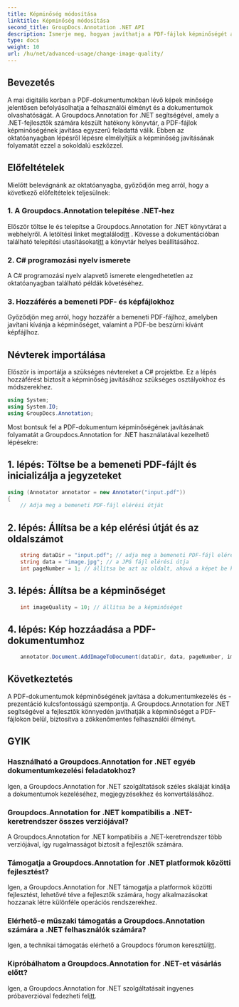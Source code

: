 ```yaml
---
title: Képminőség módosítása
linktitle: Képminőség módosítása
second_title: GroupDocs.Annotation .NET API
description: Ismerje meg, hogyan javíthatja a PDF-fájlok képminőségét a Groupdocs.Annotation for .NET segítségével. Kövesse lépésenkénti útmutatónkat.
type: docs
weight: 10
url: /hu/net/advanced-usage/change-image-quality/
---
```

## Bevezetés
A mai digitális korban a PDF-dokumentumokban lévő képek minősége jelentősen befolyásolhatja a felhasználói élményt és a dokumentumok olvashatóságát. A Groupdocs.Annotation for .NET segítségével, amely a .NET-fejlesztők számára készült hatékony könyvtár, a PDF-fájlok képminőségének javítása egyszerű feladattá válik. Ebben az oktatóanyagban lépésről lépésre elmélyítjük a képminőség javításának folyamatát ezzel a sokoldalú eszközzel.
## Előfeltételek
Mielőtt belevágnánk az oktatóanyagba, győződjön meg arról, hogy a következő előfeltételek teljesülnek:
### 1. A Groupdocs.Annotation telepítése .NET-hez
 Először töltse le és telepítse a Groupdocs.Annotation for .NET könyvtárat a webhelyről. A letöltési linket megtalálod[itt](https://releases.groupdocs.com/annotation/net/) . Kövesse a dokumentációban található telepítési utasításokat[itt](https://reference.groupdocs.com/annotation/net/) a könyvtár helyes beállításához.
### 2. C# programozási nyelv ismerete
A C# programozási nyelv alapvető ismerete elengedhetetlen az oktatóanyagban található példák követéséhez.
### 3. Hozzáférés a bemeneti PDF- és képfájlokhoz
Győződjön meg arról, hogy hozzáfér a bemeneti PDF-fájlhoz, amelyben javítani kívánja a képminőséget, valamint a PDF-be beszúrni kívánt képfájlhoz.

## Névterek importálása
Először is importálja a szükséges névtereket a C# projektbe. Ez a lépés hozzáférést biztosít a képminőség javításához szükséges osztályokhoz és módszerekhez.

```csharp
using System;
using System.IO;
using GroupDocs.Annotation;
```

Most bontsuk fel a PDF-dokumentum képminőségének javításának folyamatát a Groupdocs.Annotation for .NET használatával kezelhető lépésekre:
## 1. lépés: Töltse be a bemeneti PDF-fájlt és inicializálja a jegyzeteket
```csharp
using (Annotator annotator = new Annotator("input.pdf"))
{
    // Adja meg a bemeneti PDF-fájl elérési útját
```
## 2. lépés: Állítsa be a kép elérési útját és az oldalszámot
```csharp
    string dataDir = "input.pdf"; // adja meg a bemeneti PDF-fájl elérési útját
    string data = "image.jpg"; // a JPG fájl elérési útja
    int pageNumber = 1; // állítsa be azt az oldalt, ahová a képet be kell illeszteni
```
## 3. lépés: Állítsa be a képminőséget
```csharp
    int imageQuality = 10; // állítsa be a képminőséget
```
## 4. lépés: Kép hozzáadása a PDF-dokumentumhoz
```csharp
    annotator.Document.AddImageToDocument(dataDir, data, pageNumber, imageQuality);
```

## Következtetés
A PDF-dokumentumok képminőségének javítása a dokumentumkezelés és -prezentáció kulcsfontosságú szempontja. A Groupdocs.Annotation for .NET segítségével a fejlesztők könnyedén javíthatják a képminőséget a PDF-fájlokon belül, biztosítva a zökkenőmentes felhasználói élményt.
## GYIK
### Használható a Groupdocs.Annotation for .NET egyéb dokumentumkezelési feladatokhoz?
Igen, a Groupdocs.Annotation for .NET szolgáltatások széles skáláját kínálja a dokumentumok kezeléséhez, megjegyzésekhez és konvertálásához.
### Groupdocs.Annotation for .NET kompatibilis a .NET-keretrendszer összes verziójával?
A Groupdocs.Annotation for .NET kompatibilis a .NET-keretrendszer több verziójával, így rugalmasságot biztosít a fejlesztők számára.
### Támogatja a Groupdocs.Annotation for .NET platformok közötti fejlesztést?
Igen, a Groupdocs.Annotation for .NET támogatja a platformok közötti fejlesztést, lehetővé téve a fejlesztők számára, hogy alkalmazásokat hozzanak létre különféle operációs rendszerekhez.
### Elérhető-e műszaki támogatás a Groupdocs.Annotation számára a .NET felhasználók számára?
 Igen, a technikai támogatás elérhető a Groupdocs fórumon keresztül[itt](https://forum.groupdocs.com/c/annotation/10).
### Kipróbálhatom a Groupdocs.Annotation for .NET-et vásárlás előtt?
 Igen, a Groupdocs.Annotation for .NET szolgáltatásait ingyenes próbaverzióval fedezheti fel[itt](https://releases.groupdocs.com/).